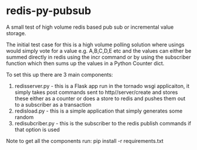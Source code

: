 redis-py-pubsub
===============

A small test of high volume redis based pub sub or incremental value storage.

The initial test case for this is a high volume polling solution where usings would simply vote for a value e.g. A,B,C,D,E etc and the values can either be summed directly in redis using the incr command or by using the subscriber function which then sums up the values in a Python Counter dict.

To set this up there are 3 main components:
1. redisserver.py - this is a Flask app run in the tornado wsgi applicaiton, it simply takes post commands sent to http//server/create and stores these either as a counter or does a store to redis and pushes them out to a subscriber as a transaction
2. redisload.py - this is a simple application that simply generates some random
3. redisubcriber.py - this is the subscriber to the redis publish commands if that option is used

Note to get all the components run:
    pip install -r requirements.txt
